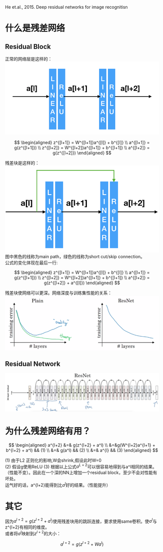 He et.al., 2015. Deep residual networks for image recognitisn  

# 什么是残差网络

## Residual Block

正常的网络层是这样的：  
![](/assets/12.png)   

$$
\begin{aligned}
    z^{[l+1]} = W^{[l+1]}a^{[l]} + b^{[l]}  \\
    a^{[l+1]} = g(z^{[l+1]})  \\
    z^{[l+2]} = W^{[l+2]}a^{[l+1]} + b^{[l+1]}  \\
    a^{[l+2]} = g(z^{[l+2]})
\end{aligned}
$$

残差块是这样的：  
![](/assets/13.png)    
图中黑色的线称为main path，绿色的线称为short cut/skip connection。  
公式的变化体现在最后一行:  

$$
\begin{aligned}
    z^{[l+1]} = W^{[l+1]}a^{[l]} + b^{[l]}  \\
    a^{[l+1]} = g(z^{[l+1]})  \\
    z^{[l+2]} = W^{[l+2]}a^{[l+1]} + b^{[l+1]}  \\
    a^{[l+2]} = g(z^{[l+2]} + a^{[l]})
\end{aligned}
$$

残差块使网络可以更深。网络深度与训练集性能的关系：  
![](/assets/14.png)    

## Residual Network

![](/assets/2.png)

# 为什么残差网络有用？

$$
\begin{aligned}
a^{l+2} &=& g(z^{l+2} + a^l) \\
&=&g(W^{l+2}a^{l+1} + b^{l+2} + a^l)  && (1) \\
&=& g(a^l) && (2) \\
&=& a^{l}  && (3)
\end{aligned}
$$


(1) 由于L2 正则化的影响,W会shrink,假设此时W=0  
(2) 假设g使用ReLU
(3) 根据以上公式$a^{L+2}$可以很容易地得到与a^l相同的结果。（性能不变）。因此在一个深的NN上增加一个residual block，至少不会对性能有坏处。    
运气好的话，a^{l+2}能得到比$a^l$好的结果。（性能提升）  

# 其它

因为$a^{l+2} = g(z^{l+2} + a^l)$使用残差块用的跳跃连接，要求使用same卷积。使$a^l$与z^{l+2}有相同的维度。    
或者将$a^l$映射到$z^{l+2}$的大小：    

$$
a^{l+2} = g(z^{l+2} + Wa^l)
$$